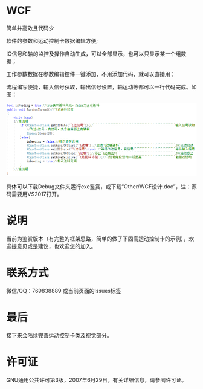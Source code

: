 # WCF
简单并高效且代码少

软件的参数和运动控制卡数据编辑方便;

IO信号和轴的监控及操作自动生成，可以全部显示，也可以只显示某一个组数据；

工作参数数据在参数编辑控件一键添加，不用添加代码，就可以直接用；

流程编写便捷，输入信号获取，输出信号设置，轴运动等都可以一行代码完成。如图：

![Image text](https://raw.githubusercontent.com/jiliwei/WCF/master/Other/ProcessCode.png)

具体可以下载Debug文件夹运行exe鉴赏，或下载“Other/WCF设计.doc”，注：源码需要用VS2017打开。

# 说明
当前为鉴赏版本（有完整的框架思路，简单的做了下固高运动控制卡的示例），欢迎提意见或是建议，也欢迎您的加入。

# 联系方式
微信/QQ：769838889 或当前页面的Issues标签

# 最后
接下来会陆续完善运动控制卡类及视觉部分。

# 许可证
GNU通用公共许可第3版，2007年6月29日。有关详细信息，请参阅许可证。 
